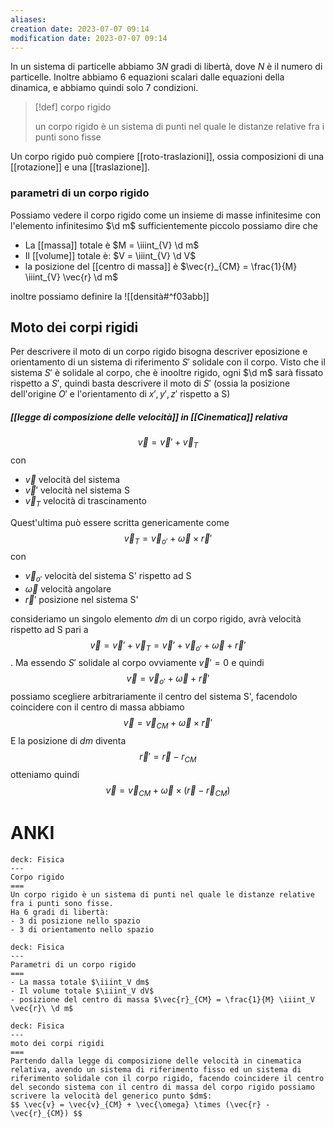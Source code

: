 ```yaml
---
aliases: 
creation date: 2023-07-07 09:14
modification date: 2023-07-07 09:14
---
```


In un sistema di particelle abbiamo $3N$ gradi di libertà, dove $N$ è il numero di particelle.
Inoltre abbiamo 6 equazioni scalari dalle equazioni della dinamica, e abbiamo quindi solo 7 condizioni.

>[!def] corpo rigido
>
>un corpo rigido è un sistema di punti nel quale le distanze relative fra i punti sono fisse
>

Un corpo rigido può compiere [[roto-traslazioni]], ossia composizioni di una [[rotazione]] e una [[traslazione]].

### parametri di un corpo rigido
Possiamo vedere il corpo rigido come un insieme di masse infinitesime con l'elemento infinitesimo $\d m$ sufficientemente piccolo possiamo dire che
- La [[massa]] totale è $M = \iiint_{V} \d m$
- Il [[volume]] totale è: $V = \iiint_{V} \d V$
- la posizione del [[centro di massa]] è $\vec{r}_{CM} = \frac{1}{M} \iiint_{V} \vec{r} \d m$

 inoltre possiamo definire la ![[densità#^f03abb]]

## Moto dei corpi rigidi
Per descrivere il moto di un corpo rigido bisogna descriver eposizione e orientamento di un sistema di riferimento $S'$ solidale con il corpo.
Visto che il sistema $S'$ è solidale al corpo, che è inooltre rigido, ogni $\d m$ sarà fissato rispetto a $S'$, quindi basta descrivere il moto di $S'$ (ossia la posizione dell'origine $O'$ e l'orientamento di $x',y',z'$ rispetto a S)

##### [[legge di composizione delle velocità]]  in [[Cinematica]] relativa
$$ \vec{v} = \vec{v}' + \vec{v}_{T} $$
con
- $\vec{v}$ velocità del sistema
- $\vec{v}'$ velocità nel sistema S
- $\vec{v}_{T}$ velocità di trascinamento

Quest'ultima può essere scritta genericamente come
$$ \vec{v}_{T} = \vec{v}_{o'} + \vec{\omega} \times \vec{r}' $$
con
- $\vec{v}_{o'}$ velocità del sistema S' rispetto ad S
- $\vec{\omega}$ velocità angolare
- $\vec{r}'$ posizione nel sistema S'

consideriamo un singolo elemento $dm$ di un corpo rigido, avrà velocità rispetto ad S pari a
$$ \vec{v} = \vec{v}' + \vec{v}_{T} = \vec{v}' + \vec{v}_{o'} + \vec{\omega} + \vec{r}' $$.
Ma essendo $S'$ solidale al corpo ovviamente $\vec{v}'=0$ e quindi
$$ \vec{v} = \vec{v}_{o'} + \vec{\omega} + \vec{r}' $$
possiamo scegliere arbitrariamente il centro del sistema S', facendolo coincidere con il centro di massa abbiamo
$$\vec{v} = \vec{v}_{CM} + \vec{\omega} \times \vec{r}'$$
E la posizione di $dm$ diventa
$$ \vec{r}' = \vec{r} - r_{CM}$$
otteniamo quindi
$$ \vec{v} = \vec{v}_{CM} + \vec{\omega} \times (\vec{r} - \vec{r}_{CM}) $$

# ANKI

```anki
deck: Fisica
---
Corpo rigido
===
Un corpo rigido è un sistema di punti nel quale le distanze relative fra i punti sono fisse.
Ha 6 gradi di libertà:
- 3 di posizione nello spazio
- 3 di orientamento nello spazio
```


```anki
deck: Fisica
---
Parametri di un corpo rigido
===
- La massa totale $\iiint_V dm$
- Il volume totale $\iiint_V dV$
- posizione del centro di massa $\vec{r}_{CM} = \frac{1}{M} \iiint_V \vec{r}\ \d m$
```


```anki
deck: Fisica
---
moto dei corpi rigidi
===
Partendo dalla legge di composizione delle velocità in cinematica relativa, avendo un sistema di riferimento fisso ed un sistema di riferimento solidale con il corpo rigido, facendo coincidere il centro del secondo sistema con il centro di massa del corpo rigido possiamo scrivere la velocità del generico punto $dm$:
$$ \vec{v} = \vec{v}_{CM} + \vec{\omega} \times (\vec{r} - \vec{r}_{CM}) $$
```
